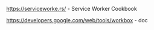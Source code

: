 https://serviceworke.rs/  -  Service Worker Cookbook

https://developers.google.com/web/tools/workbox  -  doc
